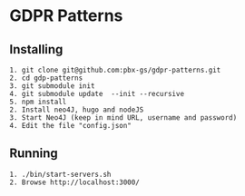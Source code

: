 # GDPR Patterns

## Installing
    1. git clone git@github.com:pbx-gs/gdpr-patterns.git
    2. cd gdp-patterns
    3. git submodule init 
    4. git submodule update  --init --recursive
    5. npm install
    2. Install neo4J, hugo and nodeJS 
    3. Start Neo4J (keep in mind URL, username and password)
    4. Edit the file "config.json" 
## Running
    1. ./bin/start-servers.sh
    2. Browse http://localhost:3000/



